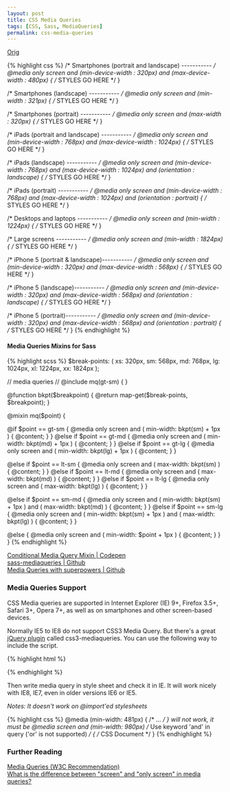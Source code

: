 ```yaml
---
layout: post
title: CSS Media Queries
tags: [CSS, Sass, MediaQueries]
permalink: css-media-queries
---
```


[Orig][1]

[1]: http://blog.templatemonster.com/2014/10/14/css-media-queries-for-all-devices-and-browsers-including-ie7-and-ie8/
     "CSS Media Queries for All Devices and Browsers (Including IE7 and IE8)"

{% highlight css %}
/* Smartphones (portrait and landscape) ----------- */
@media only screen
and (min-device-width : 320px)
and (max-device-width : 480px) {
/* STYLES GO HERE */
}

/* Smartphones (landscape) ----------- */
@media only screen
and (min-width : 321px) {
/* STYLES GO HERE */
}

/* Smartphones (portrait) ----------- */
@media only screen
and (max-width : 320px) {
/* STYLES GO HERE */
}

/* iPads (portrait and landscape) ----------- */
@media only screen
and (min-device-width : 768px)
and (max-device-width : 1024px) {
/* STYLES GO HERE */
}

/* iPads (landscape) ----------- */
@media only screen
and (min-device-width : 768px)
and (max-device-width : 1024px)
and (orientation : landscape) {
/* STYLES GO HERE */
}

/* iPads (portrait) ----------- */
@media only screen
and (min-device-width : 768px)
and (max-device-width : 1024px)
and (orientation : portrait) {
/* STYLES GO HERE */
}

/* Desktops and laptops ----------- */
@media only screen
and (min-width : 1224px) {
/* STYLES GO HERE */
}

/* Large screens ----------- */
@media only screen
and (min-width : 1824px) {
/* STYLES GO HERE */
}

/* iPhone 5 (portrait &amp; landscape)----------- */
@media only screen
and (min-device-width : 320px)
and (max-device-width : 568px) {
/* STYLES GO HERE */
}

/* iPhone 5 (landscape)----------- */
@media only screen
and (min-device-width : 320px)
and (max-device-width : 568px)
and (orientation : landscape) {
/* STYLES GO HERE */
}

/* iPhone 5 (portrait)----------- */
@media only screen
and (min-device-width : 320px)
and (max-device-width : 568px)
and (orientation : portrait) {
/* STYLES GO HERE */
}
{% endhighlight %}


<!--more-->


#### Media Queries Mixins for Sass

{% highlight scss %}
$break-points: (
  xs: 320px,
  sm: 568px,
  md: 768px,
  lg: 1024px,
  xl: 1224px,
  xx: 1824px
  );

// media queries
// @include mq(gt-sm) {  }

@function bkpt($breakpoint) {
  @return map-get($break-points, $breakpoint);
}

@mixin mq($point) {

  @if $point == gt-sm {
    @media only screen and ( min-width: bkpt(sm) + 1px ) { @content; }
  }
  @else if $point == gt-md {
    @media only screen and ( min-width: bkpt(md) + 1px ) { @content; }
  }
  @else if $point == gt-lg {
    @media only screen and ( min-width: bkpt(lg) + 1px ) { @content; }
  }

  @else if $point == lt-sm {
    @media only screen and ( max-width: bkpt(sm) ) { @content; }
  }
  @else if $point == lt-md {
    @media only screen and ( max-width: bkpt(md) ) { @content; }
  }
  @else if $point == lt-lg {
    @media only screen and ( max-width: bkpt(lg) ) { @content; }
  }

  @else if $point == sm-md {
    @media only screen and ( min-width: bkpt(sm) + 1px ) and ( max-width: bkpt(md) ) { @content; }
  }
  @else if $point == sm-lg {
    @media only screen and ( min-width: bkpt(sm) + 1px ) and ( max-width: bkpt(lg) ) { @content; }
  }

  @else {
    @media only screen and ( min-width: $point + 1px ) { @content; }
  }
}
{% endhighlight %}

[Conditional Media Query Mixin | Codepen](http://codepen.io/dsheiko/pen/KeLGy)<br>
[sass-mediaqueries | Github](https://raw.githubusercontent.com/paranoida/sass-mediaqueries/master/_media-queries.scss)<br>
[Media Queries with superpowers | Github](https://github.com/sass-mq/sass-mq)<br>



### Media Queries Support

CSS Media queries are supported in Internet Explorer (IE) 9+, Firefox 3.5+, Safari 3+, Opera 7+, as well as on smartphones and other screen-based devices.

Normally IE5 to IE8 do not support CSS3 Media Query. But there's a great [jQuery plugin](https://code.google.com/p/css3-mediaqueries-js/) called css3-mediaqueries. You can use the following way to include the script.

{% highlight html %}
<!-- css3-mediaqueries.js for IE less than 9 -->
<!-- [if lt IE 9]>
<script src="http://css3-mediaqueries-js.googlecode.com/svn/trunk/css3-mediaqueries.js"></script>
<![endif]-->
{% endhighlight %}

Then write media query in style sheet and check it in IE. It will work nicely with IE8, IE7, even in older versions IE6 or IE5.

*Notes: It doesn't work on @import'ed stylesheets*

{% highlight css %}
@media (min-width: 481px) { /* ... */ } will not work, it must be
@media screen and (min-width: 980px)
/* Use keyword 'and' in query ('or' is not supported) */
{
/* CSS Document */
}
{% endhighlight %}



### Further Reading

[Media Queries (W3C Recommendation)](http://www.w3.org/TR/css3-mediaqueries)<br>
[What is the difference between "screen" and "only screen" in media queries?](http://stackoverflow.com/questions/8549529/what-is-the-difference-between-screen-and-only-screen-in-media-queries)<br>

